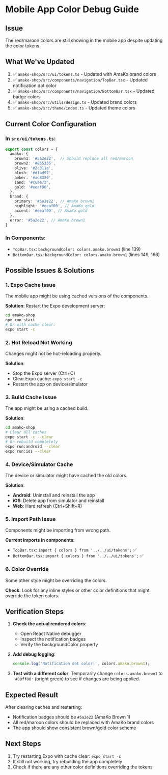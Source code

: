 # Mobile App Color Debug Guide

## Issue
The red/maroon colors are still showing in the mobile app despite updating the color tokens.

## What We've Updated
1. ✅ `amako-shop/src/ui/tokens.ts` - Updated with AmaKo brand colors
2. ✅ `amako-shop/src/components/navigation/TopBar.tsx` - Updated notification dot color
3. ✅ `amako-shop/src/components/navigation/BottomBar.tsx` - Updated badge colors
4. ✅ `amako-shop/src/utils/design.ts` - Updated brand colors
5. ✅ `amako-shop/src/theme/index.ts` - Updated theme colors

## Current Color Configuration

### In `src/ui/tokens.ts`:
```typescript
export const colors = {
  amako: {
    brown1: '#5a2e22',  // Should replace all red/maroon
    brown2: '#855335',
    olive: '#2c311a',
    blush: '#d1ad97',
    amber: '#ad8330',
    sand: '#c6ae73',
    gold: '#eeaf00',
  },
  brand: {
    primary: '#5a2e22', // AmaKo brown1
    highlight: '#eeaf00', // AmaKo gold
    accent: '#eeaf00', // AmaKo gold
  },
  error: '#5a2e22', // AmaKo brown1
}
```

### In Components:
- `TopBar.tsx`: `backgroundColor: colors.amako.brown1` (line 139)
- `BottomBar.tsx`: `backgroundColor: colors.amako.brown1` (lines 149, 166)

## Possible Issues & Solutions

### 1. **Expo Cache Issue**
The mobile app might be using cached versions of the components.

**Solution**: Restart the Expo development server:
```bash
cd amako-shop
npm run start
# Or with cache clear:
expo start -c
```

### 2. **Hot Reload Not Working**
Changes might not be hot-reloading properly.

**Solution**: 
- Stop the Expo server (Ctrl+C)
- Clear Expo cache: `expo start -c`
- Restart the app on device/simulator

### 3. **Build Cache Issue**
The app might be using a cached build.

**Solution**:
```bash
cd amako-shop
# Clear all caches
expo start -c --clear
# Or rebuild completely
expo run:android --clear
expo run:ios --clear
```

### 4. **Device/Simulator Cache**
The device or simulator might have cached the old colors.

**Solution**:
- **Android**: Uninstall and reinstall the app
- **iOS**: Delete app from simulator and reinstall
- **Web**: Hard refresh (Ctrl+Shift+R)

### 5. **Import Path Issue**
Components might be importing from wrong path.

**Current imports in components**:
- `TopBar.tsx`: `import { colors } from '../../ui/tokens';` ✅
- `BottomBar.tsx`: `import { colors } from '../../ui/tokens';` ✅

### 6. **Color Override**
Some other style might be overriding the colors.

**Check**: Look for any inline styles or other color definitions that might override the token colors.

## Verification Steps

1. **Check the actual rendered colors**:
   - Open React Native debugger
   - Inspect the notification badges
   - Verify the backgroundColor property

2. **Add debug logging**:
   ```typescript
   console.log('Notification dot color:', colors.amako.brown1);
   ```

3. **Test with a different color**:
   Temporarily change `colors.amako.brown1` to `'#00ff00'` (bright green) to see if changes are being applied.

## Expected Result
After clearing caches and restarting:
- Notification badges should be `#5a2e22` (AmaKo Brown 1)
- All red/maroon colors should be replaced with AmaKo brand colors
- The app should show consistent brown/gold color scheme

## Next Steps
1. Try restarting Expo with cache clear: `expo start -c`
2. If still not working, try rebuilding the app completely
3. Check if there are any other color definitions overriding the tokens
